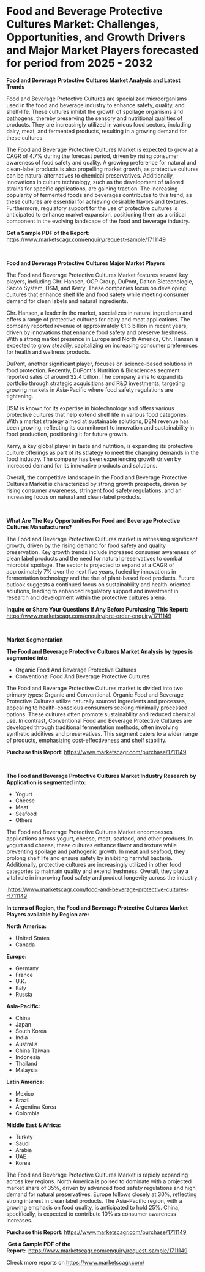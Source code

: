 <p><h1>Food and Beverage Protective Cultures Market: Challenges, Opportunities, and Growth Drivers and Major Market Players forecasted for period from 2025 - 2032</h1></p><p><strong>Food and Beverage Protective Cultures Market Analysis and Latest Trends</strong></p>
<p><p>Food and Beverage Protective Cultures are specialized microorganisms used in the food and beverage industry to enhance safety, quality, and shelf-life. These cultures inhibit the growth of spoilage organisms and pathogens, thereby preserving the sensory and nutritional qualities of products. They are increasingly utilized in various food sectors, including dairy, meat, and fermented products, resulting in a growing demand for these cultures.</p><p>The Food and Beverage Protective Cultures Market is expected to grow at a CAGR of 4.7% during the forecast period, driven by rising consumer awareness of food safety and quality. A growing preference for natural and clean-label products is also propelling market growth, as protective cultures can be natural alternatives to chemical preservatives. Additionally, innovations in culture technology, such as the development of tailored strains for specific applications, are gaining traction. The increasing popularity of fermented foods and beverages contributes to this trend, as these cultures are essential for achieving desirable flavors and textures. Furthermore, regulatory support for the use of protective cultures is anticipated to enhance market expansion, positioning them as a critical component in the evolving landscape of the food and beverage industry.</p></p>
<p><strong>Get a Sample PDF of the Report:&nbsp;</strong> <a href="https://www.marketscagr.com/enquiry/request-sample/1711149?utm_campaign=1998&utm_medium=2&utm_source=Github&utm_content=ia&utm_term=10012025&utm_id=food-and-beverage-protective-cultures">https://www.marketscagr.com/enquiry/request-sample/1711149</a></p>
<p>&nbsp;</p>
<p><strong>Food and Beverage Protective Cultures Major Market Players</strong></p>
<p><p>The Food and Beverage Protective Cultures Market features several key players, including Chr. Hansen, OCP Group, DuPont, Dalton Biotecnologie, Sacco System, DSM, and Kerry. These companies focus on developing cultures that enhance shelf life and food safety while meeting consumer demand for clean labels and natural ingredients.</p><p>Chr. Hansen, a leader in the market, specializes in natural ingredients and offers a range of protective cultures for dairy and meat applications. The company reported revenue of approximately €1.3 billion in recent years, driven by innovations that enhance food safety and preserve freshness. With a strong market presence in Europe and North America, Chr. Hansen is expected to grow steadily, capitalizing on increasing consumer preferences for health and wellness products.</p><p>DuPont, another significant player, focuses on science-based solutions in food protection. Recently, DuPont's Nutrition & Biosciences segment reported sales of around $2.4 billion. The company aims to expand its portfolio through strategic acquisitions and R&D investments, targeting growing markets in Asia-Pacific where food safety regulations are tightening.</p><p>DSM is known for its expertise in biotechnology and offers various protective cultures that help extend shelf life in various food categories. With a market strategy aimed at sustainable solutions, DSM revenue has been growing, reflecting its commitment to innovation and sustainability in food production, positioning it for future growth.</p><p>Kerry, a key global player in taste and nutrition, is expanding its protective culture offerings as part of its strategy to meet the changing demands in the food industry. The company has been experiencing growth driven by increased demand for its innovative products and solutions.</p><p>Overall, the competitive landscape in the Food and Beverage Protective Cultures Market is characterized by strong growth prospects, driven by rising consumer awareness, stringent food safety regulations, and an increasing focus on natural and clean-label products.</p></p>
<p>&nbsp;</p>
<p><strong>What Are The Key Opportunities For Food and Beverage Protective Cultures Manufacturers?</strong></p>
<p><p>The Food and Beverage Protective Cultures market is witnessing significant growth, driven by the rising demand for food safety and quality preservation. Key growth trends include increased consumer awareness of clean label products and the need for natural preservatives to combat microbial spoilage. The sector is projected to expand at a CAGR of approximately 7% over the next five years, fueled by innovations in fermentation technology and the rise of plant-based food products. Future outlook suggests a continued focus on sustainability and health-oriented solutions, leading to enhanced regulatory support and investment in research and development within the protective cultures arena.</p></p>
<p><strong>Inquire or Share Your Questions If Any Before Purchasing This Report:</strong> <a href="https://www.marketscagr.com/enquiry/pre-order-enquiry/1711149?utm_campaign=1998&utm_medium=2&utm_source=Github&utm_content=ia&utm_term=10012025&utm_id=food-and-beverage-protective-cultures">https://www.marketscagr.com/enquiry/pre-order-enquiry/1711149</a></p>
<p>&nbsp;</p>
<p><strong>Market Segmentation</strong></p>
<p><strong>The Food and Beverage Protective Cultures Market Analysis by types is segmented into:</strong></p>
<p><ul><li>Organic Food And Beverage Protective Cultures</li><li>Conventional Food And Beverage Protective Cultures</li></ul></p>
<p><p>The Food and Beverage Protective Cultures market is divided into two primary types: Organic and Conventional. Organic Food and Beverage Protective Cultures utilize naturally sourced ingredients and processes, appealing to health-conscious consumers seeking minimally processed options. These cultures often promote sustainability and reduced chemical use. In contrast, Conventional Food and Beverage Protective Cultures are developed through traditional fermentation methods, often involving synthetic additives and preservatives. This segment caters to a wider range of products, emphasizing cost-effectiveness and shelf stability.</p></p>
<p><strong>Purchase this Report:&nbsp;</strong><a href="https://www.marketscagr.com/purchase/1711149?utm_campaign=1998&utm_medium=2&utm_source=Github&utm_content=ia&utm_term=10012025&utm_id=food-and-beverage-protective-cultures">https://www.marketscagr.com/purchase/1711149</a></p>
<p>&nbsp;</p>
<p><strong>The Food and Beverage Protective Cultures Market Industry Research by Application is segmented into:</strong></p>
<p><ul><li>Yogurt</li><li>Cheese</li><li>Meat</li><li>Seafood</li><li>Others</li></ul></p>
<p><p>The Food and Beverage Protective Cultures Market encompasses applications across yogurt, cheese, meat, seafood, and other products. In yogurt and cheese, these cultures enhance flavor and texture while preventing spoilage and pathogenic growth. In meat and seafood, they prolong shelf life and ensure safety by inhibiting harmful bacteria. Additionally, protective cultures are increasingly utilized in other food categories to maintain quality and extend freshness. Overall, they play a vital role in improving food safety and product longevity across the industry.</p></p>
<p><a href="https://www.marketscagr.com/food-and-beverage-protective-cultures-r1711149?utm_campaign=1998&utm_medium=2&utm_source=Github&utm_content=ia&utm_term=10012025&utm_id=food-and-beverage-protective-cultures">&nbsp;https://www.marketscagr.com/food-and-beverage-protective-cultures-r1711149</a></p>
<p><strong>In terms of Region, the Food and Beverage Protective Cultures Market Players available by Region are:</strong></p>
<p>
    <p> <strong> North America: </strong>
        <ul>
            <li>United States</li>
            <li>Canada</li>
        </ul>
        </p> 
    <p> <strong> Europe: </strong>
        <ul>
            <li>Germany</li>
            <li>France</li>
            <li>U.K.</li>
            <li>Italy</li>
            <li>Russia</li>
        </ul>
        </p> 
    <p> <strong> Asia-Pacific: </strong>
        <ul>
            <li>China</li>
            <li>Japan</li>
            <li>South Korea</li>
            <li>India</li>
            <li>Australia</li>
            <li>China Taiwan</li>
            <li>Indonesia</li>
            <li>Thailand</li>
            <li>Malaysia</li>
        </ul>
        </p> 
    <p> <strong> Latin America: </strong>
        <ul>
            <li>Mexico</li>
            <li>Brazil</li>
            <li>Argentina Korea</li>
            <li>Colombia</li>
        </ul>
        </p> 
    <p> <strong> Middle East & Africa: </strong>
        <ul>
            <li>Turkey</li>
            <li>Saudi</li>
            <li>Arabia</li>
            <li>UAE</li>
            <li>Korea</li>
        </ul>
    </p>
    </p>
<p><p>The Food and Beverage Protective Cultures Market is rapidly expanding across key regions. North America is poised to dominate with a projected market share of 35%, driven by advanced food safety regulations and high demand for natural preservatives. Europe follows closely at 30%, reflecting strong interest in clean label products. The Asia-Pacific region, with a growing emphasis on food quality, is anticipated to hold 25%. China, specifically, is expected to contribute 10% as consumer awareness increases.</p></p>
<p><strong>Purchase this Report: </strong><a href="https://www.marketscagr.com/purchase/1711149?utm_campaign=1998&utm_medium=2&utm_source=Github&utm_content=ia&utm_term=10012025&utm_id=food-and-beverage-protective-cultures">https://www.marketscagr.com/purchase/1711149</a></p>
<p>&nbsp;<strong>Get a Sample PDF of the Report:&nbsp;&nbsp;</strong><a href="https://www.marketscagr.com/enquiry/request-sample/1711149?utm_campaign=1998&utm_medium=2&utm_source=Github&utm_content=ia&utm_term=10012025&utm_id=food-and-beverage-protective-cultures">https://www.marketscagr.com/enquiry/request-sample/1711149</a></p>
<p><strong></strong></p>
<p>Check more reports on <a href="https://www.marketscagr.com/?utm_campaign=1998&utm_medium=2&utm_source=Github&utm_content=ia&utm_term=10012025&utm_id=food-and-beverage-protective-cultures">https://www.marketscagr.com/</a></p>